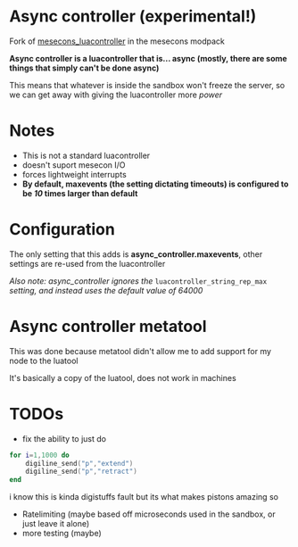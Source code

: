 # Async controller (experimental!)

Fork of [mesecons_luacontroller](https://github.com/minetest-mods/mesecons/tree/master/mesecons_luacontroller) in the mesecons modpack 

**Async controller is a luacontroller that is... async (mostly, there are some things that simply can't be done async)**

This means that whatever is inside the sandbox won't freeze the server, so we can get away with giving the luacontroller more *power*

# Notes
- This is not a standard luacontroller
- doesn't suport mesecon I/O 
- forces lightweight interrupts
- **By default, maxevents (the setting dictating timeouts) is configured to be *10* times larger than default**

# Configuration
The only setting that this adds is **async_controller.maxevents**, other settings are re-used from the luacontroller

*Also note: async_controller ignores the* `luacontroller_string_rep_max` *setting, and instead uses the default value of 64000*

# Async controller metatool

This was done because metatool didn't allow me to add support for my node to the luatool

It's basically a copy of the luatool, does not work in machines 

# TODOs
- fix the ability to just do
```lua
for i=1,1000 do
    digiline_send("p","extend")
    digiline_send("p","retract")
end
```
i know this is kinda digistuffs fault but its what makes pistons amazing so
- Ratelimiting (maybe based off microseconds used in the sandbox, or just leave it alone)
- more testing (maybe)
